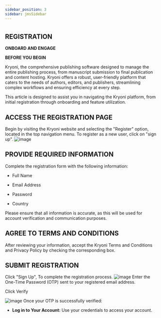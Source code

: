 ```yaml
---
sidebar_position: 3
sidebar: jmsSidebar
---
```


#

## **REGISTRATION**

**ONBOARD AND ENGAGE**

**BEFORE YOU BEGIN**

Kryoni, the comprehensive publishing software designed to manage the entire publishing process, from manuscript submission to final publication and content hosting. Kryoni offers a robust, user-friendly platform that caters to the needs of authors, editors, and publishers, streamlining complex workflows and ensuring efficiency at every step.

This article is designed to assist you in navigating the Kryoni platform, from initial registration through onboarding and feature utilization.

## **ACCESS THE REGISTRATION PAGE**

Begin by visiting the Kryoni website and selecting the "Register" option, located in the top navigation menu.
To register as a new user, click on "sign up".
![image](https://cdn.kryoni.com/kryoni-docs/images/register.png)

## **PROVIDE REQUIRED INFORMATION**

Complete the registration form with the following information:

- Full Name

- Email Address

- Password

- Country

Please ensure that all information is accurate, as this will be used for account verification and communication purposes.

## **AGREE TO TERMS AND CONDITIONS**

After reviewing your information, accept the Kryoni Terms and Conditions and Privacy Policy by checking the corresponding box.

## **SUBMIT REGISTRATION**

Click "Sign Up", To complete the registration process.
![image](https://cdn.kryoni.com/kryoni-docs/images/submit.png)
Enter the One-Time Password (OTP) sent to your registered email address.

Click Verify

![image](https://cdn.kryoni.com/kryoni-docs/images/click-submit.png)
Once your OTP is successfully verified:

- **Log in to Your Account:** Use your credentials to access your account.
